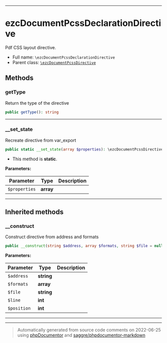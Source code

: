 ***

# ezcDocumentPcssDeclarationDirective

Pdf CSS layout directive.



* Full name: `\ezcDocumentPcssDeclarationDirective`
* Parent class: [`\ezcDocumentPcssDirective`](./ezcDocumentPcssDirective.md)




## Methods


### getType

Return the type of the directive

```php
public getType(): string
```











***

### __set_state

Recreate directive from var_export

```php
public static __set_state(array $properties): \ezcDocumentPcssDirective
```



* This method is **static**.




**Parameters:**

| Parameter | Type | Description |
|-----------|------|-------------|
| `$properties` | **array** |  |




***


## Inherited methods


### __construct

Construct directive from address and formats

```php
public __construct(string $address, array $formats, string $file = null, int $line = null, int $position = null): mixed
```








**Parameters:**

| Parameter | Type | Description |
|-----------|------|-------------|
| `$address` | **string** |  |
| `$formats` | **array** |  |
| `$file` | **string** |  |
| `$line` | **int** |  |
| `$position` | **int** |  |




***


***
> Automatically generated from source code comments on 2022-06-25 using [phpDocumentor](http://www.phpdoc.org/) and [saggre/phpdocumentor-markdown](https://github.com/Saggre/phpDocumentor-markdown)
